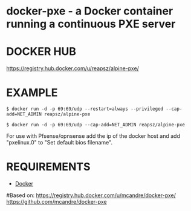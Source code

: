 # docker-pxe - a Docker container running a continuous PXE server

# DOCKER HUB

https://registry.hub.docker.com/u/reapsz/alpine-pxe/

# EXAMPLE

```
$ docker run -d -p 69:69/udp --restart=always --privileged --cap-add=NET_ADMIN reapsz/alpine-pxe

$ docker run -d -p 69:69/udp --cap-add=NET_ADMIN reapsz/alpine-pxe
```
For use with Pfsense/opnsense add the ip of the docker host and add "pxelinux.0" to "Set default bios filename".

# REQUIREMENTS

* [Docker](https://www.docker.com/)

#Based on:
https://registry.hub.docker.com/u/mcandre/docker-pxe/
https://github.com/mcandre/docker-pxe
